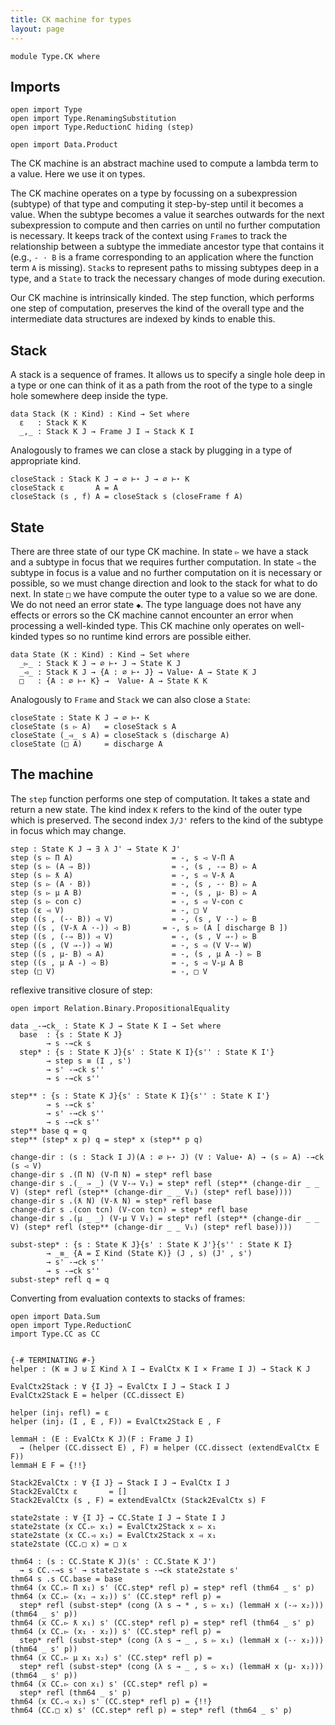 ```yaml
---
title: CK machine for types
layout: page
---
```


```
module Type.CK where
```

## Imports

```
open import Type
open import Type.RenamingSubstitution
open import Type.ReductionC hiding (step)

open import Data.Product
```

The CK machine is an abstract machine used to compute a lambda term to
a value. Here we use it on types.

The CK machine operates on a type by focussing on a subexpression
(subtype) of that type and computing it step-by-step until it becomes
a value. When the subtype becomes a value it searches outwards for the
next subexpression to compute and then carries on until no further
computation is necessary. It keeps track of the context using `Frame`s
to track the relationship between a subtype the immediate ancestor
type that contains it (e.g., `- · B` is a frame corresponding to an
application where the function term `A` is missing).  `Stack`s to
represent paths to missing subtypes deep in a type, and a `State` to
track the necessary changes of mode during execution.

Our CK machine is intrinsically kinded. The step function, which
performs one step of computation, preserves the kind of the overall
type and the intermediate data structures are indexed by kinds to
enable this.

## Stack

A stack is a sequence of frames. It allows us to specify a single hole
deep in a type or one can think of it as a path from the root of the
type to a single hole somewhere deep inside the type.

```
data Stack (K : Kind) : Kind → Set where
  ε   : Stack K K
  _,_ : Stack K J → Frame J I → Stack K I
```

Analogously to frames we can close a stack by plugging in a type of
appropriate kind.

```
closeStack : Stack K J → ∅ ⊢⋆ J → ∅ ⊢⋆ K
closeStack ε       A = A
closeStack (s , f) A = closeStack s (closeFrame f A)
```

## State

There are three state of our type CK machine. In state `▻` we have a
stack and a subtype in focus that we requires further computation. In
state `◅` the subtype in focus is a value and no further computation
on it is necessary or possible, so we must change direction and look
to the stack for what to do next. In state `□` we have compute the
outer type to a value so we are done. We do not need an error state
`◆`. The type language does not have any effects or errors so the CK
machine cannot encounter an error when processing a well-kinded
type. This CK machine only operates on well-kinded types so no runtime
kind errors are possible either.

```
data State (K : Kind) : Kind → Set where
  _▻_ : Stack K J → ∅ ⊢⋆ J → State K J
  _◅_ : Stack K J → {A : ∅ ⊢⋆ J} → Value⋆ A → State K J
  □   : {A : ∅ ⊢⋆ K} →  Value⋆ A → State K K
```

Analogously to `Frame` and `Stack` we can also close a `State`:

```
closeState : State K J → ∅ ⊢⋆ K
closeState (s ▻ A)   = closeStack s A
closeState (_◅_ s A) = closeStack s (discharge A)
closeState (□ A)     = discharge A
```

## The machine

The `step` function performs one step of computation. It takes a state
and return a new state. The kind index `K` refers to the kind of the
outer type which is preserved. The second index `J/J'` refers to the
kind of the subtype in focus which may change.

```
step : State K J → ∃ λ J' → State K J'
step (s ▻ Π A)                      = -, s ◅ V-Π A
step (s ▻ (A ⇒ B))                  = -, (s , -⇒ B) ▻ A
step (s ▻ ƛ A)                      = -, s ◅ V-ƛ A
step (s ▻ (A · B))                  = -, (s , -· B) ▻ A
step (s ▻ μ A B)                    = -, (s , μ- B) ▻ A
step (s ▻ con c)                    = -, s ◅ V-con c
step (ε ◅ V)                        = -, □ V
step ((s , (-· B)) ◅ V)             = -, (s , V ·-) ▻ B
step ((s , (V-ƛ A ·-)) ◅ B)       = -, s ▻ (A [ discharge B ])
step ((s , (-⇒ B)) ◅ V)             = -, (s , V ⇒-) ▻ B
step ((s , (V ⇒-)) ◅ W)             = -, s ◅ (V V-⇒ W)
step ((s , μ- B) ◅ A)               = -, (s , μ A -) ▻ B
step ((s , μ A -) ◅ B)              = -, s ◅ V-μ A B
step (□ V)                          = -, □ V
```

reflexive transitive closure of step:

```
open import Relation.Binary.PropositionalEquality

data _-→ck_ : State K J → State K I → Set where
  base  : {s : State K J}
        → s -→ck s
  step* : {s : State K J}{s' : State K I}{s'' : State K I'}
        → step s ≡ (I , s')
        → s' -→ck s''
        → s -→ck s''

step** : {s : State K J}{s' : State K I}{s'' : State K I'}
        → s -→ck s'
        → s' -→ck s''
        → s -→ck s''
step** base q = q
step** (step* x p) q = step* x (step** p q)
```

```
change-dir : (s : Stack I J)(A : ∅ ⊢⋆ J) (V : Value⋆ A) → (s ▻ A) -→ck (s ◅ V)
change-dir s .(Π N) (V-Π N) = step* refl base
change-dir s .(_ ⇒ _) (V V-⇒ V₁) = step* refl (step** (change-dir _ _ V) (step* refl (step** (change-dir _ _ V₁) (step* refl base))))
change-dir s .(ƛ N) (V-ƛ N) = step* refl base
change-dir s .(con tcn) (V-con tcn) = step* refl base
change-dir s .(μ _ _) (V-μ V V₁) = step* refl (step** (change-dir _ _ V) (step* refl (step** (change-dir _ _ V₁) (step* refl base))))

subst-step* : {s : State K J}{s' : State K J'}{s'' : State K I}
        → _≡_ {A = Σ Kind (State K)} (J , s) (J' , s')
        → s' -→ck s''
        → s -→ck s''
subst-step* refl q = q
```

Converting from evaluation contexts to stacks of frames:

```
open import Data.Sum
open import Type.ReductionC
import Type.CC as CC


{-# TERMINATING #-}
helper : (K ≡ J ⊎ Σ Kind λ I → EvalCtx K I × Frame I J) → Stack K J

EvalCtx2Stack : ∀ {I J} → EvalCtx I J → Stack I J
EvalCtx2Stack E = helper (CC.dissect E)

helper (inj₁ refl) = ε
helper (inj₂ (I , E , F)) = EvalCtx2Stack E , F

lemmaH : (E : EvalCtx K J)(F : Frame J I)
  → (helper (CC.dissect E) , F) ≡ helper (CC.dissect (extendEvalCtx E F))
lemmaH E F = {!!}

Stack2EvalCtx : ∀ {I J} → Stack I J → EvalCtx I J
Stack2EvalCtx ε       = []
Stack2EvalCtx (s , F) = extendEvalCtx (Stack2EvalCtx s) F

state2state : ∀ {I J} → CC.State I J → State I J
state2state (x CC.▻ x₁) = EvalCtx2Stack x ▻ x₁
state2state (x CC.◅ x₁) = EvalCtx2Stack x ◅ x₁
state2state (CC.□ x) = □ x

thm64 : (s : CC.State K J)(s' : CC.State K J')
  → s CC.-→s s' → state2state s -→ck state2state s'
thm64 s .s CC.base = base
thm64 (x CC.▻ Π x₁) s' (CC.step* refl p) = step* refl (thm64 _ s' p)
thm64 (x CC.▻ (x₁ ⇒ x₂)) s' (CC.step* refl p) =
  step* refl (subst-step* (cong (λ s → * , s ▻ x₁) (lemmaH x (-⇒ x₂))) (thm64 _ s' p))
thm64 (x CC.▻ ƛ x₁) s' (CC.step* refl p) = step* refl (thm64 _ s' p)
thm64 (x CC.▻ (x₁ · x₂)) s' (CC.step* refl p) =
  step* refl (subst-step* (cong (λ s → _ , s ▻ x₁) (lemmaH x (-· x₂))) (thm64 _ s' p))
thm64 (x CC.▻ μ x₁ x₂) s' (CC.step* refl p) =
  step* refl (subst-step* (cong (λ s → _ , s ▻ x₁) (lemmaH x (μ- x₂))) (thm64 _ s' p))
thm64 (x CC.▻ con x₁) s' (CC.step* refl p) =
  step* refl (thm64 _ s' p)
thm64 (x CC.◅ x₁) s' (CC.step* refl p) = {!!}
thm64 (CC.□ x) s' (CC.step* refl p) = step* refl (thm64 _ s' p)

```

